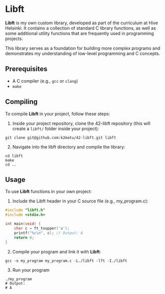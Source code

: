 
# Libft
**Libft** is my own custom library, developed as part of the curriculum at Hive Helsinki. It contains a collection of standard C library functions, as well as some additional utility functions that are frequently used in programming projects. 

This library serves as a foundation for building more complex programs and demonstrates my understanding of low-level programming and C concepts.

## Prerequisites
- A C compiler (e.g., `gcc` or `clang`)  
- `make`

## Compiling
To compile **Libft** in your project, follow these steps:
1. Inside your project repository, clone the 42-libft repository (this will create a `libft/` folder inside your project):
```
git clone git@github.com:k2matu/42-libft.git libft
```
2. Navigate into the libft directory and compile the library:
```
cd libft
make
cd ..
```
## Usage

To use **Libft** functions in your own project:

1. Include the Libft header in your C source file (e.g., my_program.c):
```c
#include "libft.h"
#include <stdio.h>

int main(void) {
    char c = ft_toupper('a');
    printf("%c\n", c); // Output: A
    return 0;
}
```
2. Compile your program and link it with **Libft**:
```
gcc -o my_program my_program.c -L./libft -lft -I./libft
```
3. Run your program
```
./my_program
# Output:
# A
```
